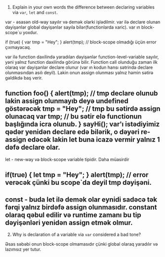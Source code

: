 1. Explain in your own words the difference between declaring variables via `var`, `let` and `const`.

var - əsasən old-way sayılır və demək olarki işlədilmir. var ilə declare olunan dəyişənlər global dəyişənlər sayıla bilər(functionlarda xaric). var ın block-scope`u yoxdur. 

if (true) {
  var tmp = "Hey"; 
}
alert(tmp); // block-scope olmadığı üçün error çıxmayacaq.

var ilə function daxilində yaradılan dəyişənlər function-level-variable sayılır, yəni yalnız function daxilində görünə bilir. Function call olunduğu zaman ilk olaraq var dəyişənlər declare olunur (var ın kodun hansı sətrində declare olunmasından asılı deyil). Lakin onun assign olunması yalnız həmin sətirə gəldikdə baş verir.

function foo() {
  alert(tmp);      // tmp declare olunub lakin assign olunmayıb deyə undefined göstərəcək
  tmp = "Hey";     // tmp bu sətirdə assign olunacaq
  var tmp;	   // bu sətir elə functionun başlığında icra olunub.
}
sayHi();
var'ı istədiyimiz qədər yenidən declare edə bilərik, o dəyəri re-assign edəcək lakin let buna icazə vermir yalnız 1 dəfə declare olar.
----------------------------------------------------------------------
let - new-way və block-scope variable tipidir. Daha müasirdir

if(true) {
  let tmp = "Hey";
}
  alert(tmp); // error verəcək çünki bu scope`da deyil tmp dəyişəni.
----------------------------------------------------------------------
const - buda let ilə demək olar eynidi sadəcə tək fərqi yalnız birdəfə assign olunmasıdır.
constant olaraq qəbul edilir və runtime zamanı bu tip dəyişənləri yenidən assign etmək olmur.
----------------------------------------------------------------------

2. Why is declaration of a variable via `var` considered a bad tone?

Əsas səbəbi onun block-scope olmamasıdır çünki global olaraq yaradılır və lazımsız yer tutur. 